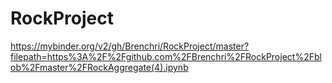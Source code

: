 # RockProject

https://mybinder.org/v2/gh/Brenchri/RockProject/master?filepath=https%3A%2F%2Fgithub.com%2FBrenchri%2FRockProject%2Fblob%2Fmaster%2FRockAggregate(4).ipynb
